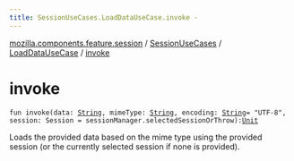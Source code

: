```yaml
---
title: SessionUseCases.LoadDataUseCase.invoke - 
---
```


[mozilla.components.feature.session](../../index.html) / [SessionUseCases](../index.html) / [LoadDataUseCase](index.html) / [invoke](./invoke.html)

# invoke

`fun invoke(data: `[`String`](https://kotlinlang.org/api/latest/jvm/stdlib/kotlin/-string/index.html)`, mimeType: `[`String`](https://kotlinlang.org/api/latest/jvm/stdlib/kotlin/-string/index.html)`, encoding: `[`String`](https://kotlinlang.org/api/latest/jvm/stdlib/kotlin/-string/index.html)` = "UTF-8", session: Session = sessionManager.selectedSessionOrThrow): `[`Unit`](https://kotlinlang.org/api/latest/jvm/stdlib/kotlin/-unit/index.html)

Loads the provided data based on the mime type using the provided session (or the
currently selected session if none is provided).


